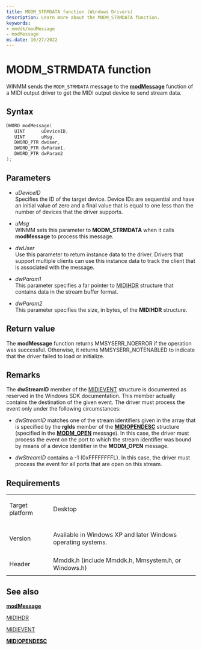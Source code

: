 ```yaml
---
title: MODM_STRMDATA function (Windows Drivers)
description: Learn more about the MODM_STRMDATA function.
keywords:
- mmddk/modMessage
- modMessage
ms.date: 10/27/2022
---
```


# MODM\_STRMDATA function

WINMM sends the `MODM_STRMDATA` message to the [**modMessage**](mod-message.md) function of a MIDI output driver to get the MIDI output device to send stream data.

## Syntax

``` c++
DWORD modMessage(
   UINT      uDeviceID,
   UINT      uMsg,
   DWORD_PTR dwUser,
   DWORD_PTR dwParam1,
   DWORD_PTR dwParam2
);
```

## Parameters

- *uDeviceID*  
  Specifies the ID of the target device. Device IDs are sequential and have an initial value of zero and a final value that is equal to one less than the number of devices that the driver supports.

- *uMsg*  
  WINMM sets this parameter to **MODM\_STRMDATA** when it calls **modMessage** to process this message.

- *dwUser*  
  Use this parameter to return instance data to the driver. Drivers that support multiple clients can use this instance data to track the client that is associated with the message.

- *dwParam1*  
  This parameter specifies a far pointer to [MIDIHDR](/windows/win32/api/mmeapi/ns-mmeapi-midihdr) structure that contains data in the stream buffer format.

- *dwParam2*  
  This parameter specifies the size, in bytes, of the **MIDIHDR** structure.

## Return value

The **modMessage** function returns MMSYSERR\_NOERROR if the operation was successful. Otherwise, it returns MMSYSERR\_NOTENABLED to indicate that the driver failed to load or initialize.

## Remarks

The **dwStreamID** member of the [MIDIEVENT](/windows/win32/api/mmeapi/ns-mmeapi-midievent) structure is documented as reserved in the Windows SDK documentation. This member actually contains the destination of the given event. The driver must process the event only under the following circumstances:

- *dwStreamID* matches one of the stream identifiers given in the array that is specified by the **rgIds** member of the [**MIDIOPENDESC**](/windows/win32/api/mmddk/ns-mmddk-midiopendesc) structure (specified in the [**MODM\_OPEN**](modm-open.md) message). In this case, the driver must process the event on the port to which the stream identifier was bound by means of a device identifier in the **MODM\_OPEN** message.

- *dwStreamID* contains a -1 (0xFFFFFFFFL). In this case, the driver must process the event for all ports that are open on this stream.

## Requirements

<table>
<tbody>
<tr class="odd">
<td><p>Target platform</p></td>
<td>Desktop</td>
</tr>
<tr class="even">
<td><p>Version</p></td>
<td><p>Available in Windows XP and later Windows operating systems.</p></td>
</tr>
<tr class="odd">
<td><p>Header</p></td>
<td>Mmddk.h (include Mmddk.h, Mmsystem.h, or Windows.h)</td>
</tr>
</tbody>
</table>

## See also

[**modMessage**](mod-message.md)

[MIDIHDR](/windows/win32/api/mmeapi/ns-mmeapi-midihdr)

[MIDIEVENT](/windows/win32/api/mmeapi/ns-mmeapi-midievent)

[**MIDIOPENDESC**](/windows/win32/api/mmddk/ns-mmddk-midiopendesc)
